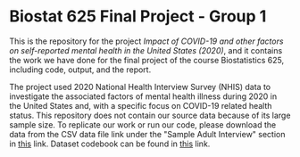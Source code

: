 # Biostat 625 Final Project - Group 1

This is the repository for the project *Impact of COVID-19 and other factors on self-reported mental health in the United States (2020)*, and it contains the work we have done for the final project of the course Biostatistics 625, including code, output, and the report.

The project used 2020 National Health Interview Survey (NHIS) data to investigate the associated factors of mental health illness during 2020 in the United States and, with a specific focus on COVID-19 related health status. This repository does not contain our source data because of its large sample size. To replicate our work or run our code, please download the data from the CSV data file link under the "Sample Adult Interview" section in [this](https://www.cdc.gov/nchs/nhis/2020nhis.htm) link. Dataset codebook can be found in [this](https://ftp.cdc.gov/pub/Health_Statistics/NCHS/Dataset_Documentation/NHIS/2020/adult-codebook.pdf) link. 

